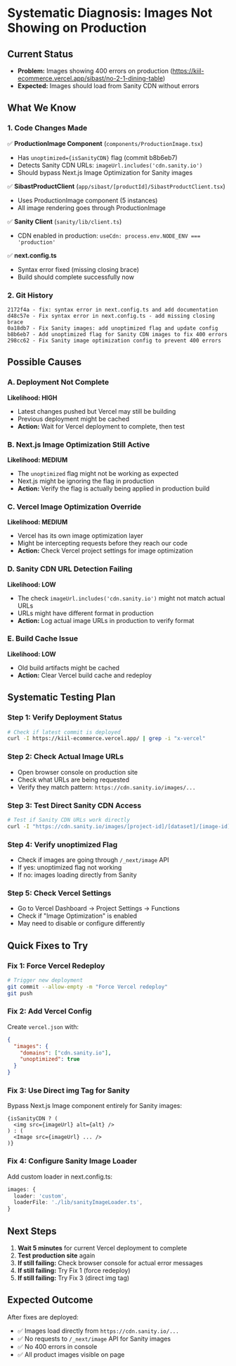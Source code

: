 # Systematic Diagnosis: Images Not Showing on Production

## Current Status
- **Problem:** Images showing 400 errors on production (https://kiil-ecommerce.vercel.app/sibast/no-2-1-dining-table)
- **Expected:** Images should load from Sanity CDN without errors

## What We Know

### 1. Code Changes Made
✅ **ProductionImage Component** (`components/ProductionImage.tsx`)
- Has `unoptimized={isSanityCDN}` flag (commit b8b6eb7)
- Detects Sanity CDN URLs: `imageUrl.includes('cdn.sanity.io')`
- Should bypass Next.js Image Optimization for Sanity images

✅ **SibastProductClient** (`app/sibast/[productId]/SibastProductClient.tsx`)
- Uses ProductionImage component (5 instances)
- All image rendering goes through ProductionImage

✅ **Sanity Client** (`sanity/lib/client.ts`)
- CDN enabled in production: `useCdn: process.env.NODE_ENV === 'production'`

✅ **next.config.ts**
- Syntax error fixed (missing closing brace)
- Build should complete successfully now

### 2. Git History
```
2172f4a - fix: syntax error in next.config.ts and add documentation
d48c57e - Fix syntax error in next.config.ts - add missing closing brace  
0a18db7 - Fix Sanity images: add unoptimized flag and update config
b8b6eb7 - Add unoptimized flag for Sanity CDN images to fix 400 errors
298cc62 - Fix Sanity image optimization config to prevent 400 errors
```

## Possible Causes

### A. Deployment Not Complete
**Likelihood: HIGH**
- Latest changes pushed but Vercel may still be building
- Previous deployment might be cached
- **Action:** Wait for Vercel deployment to complete, then test

### B. Next.js Image Optimization Still Active
**Likelihood: MEDIUM**
- The `unoptimized` flag might not be working as expected
- Next.js might be ignoring the flag in production
- **Action:** Verify the flag is actually being applied in production build

### C. Vercel Image Optimization Override
**Likelihood: MEDIUM**
- Vercel has its own image optimization layer
- Might be intercepting requests before they reach our code
- **Action:** Check Vercel project settings for image optimization

### D. Sanity CDN URL Detection Failing
**Likelihood: LOW**
- The check `imageUrl.includes('cdn.sanity.io')` might not match actual URLs
- URLs might have different format in production
- **Action:** Log actual image URLs in production to verify format

### E. Build Cache Issue
**Likelihood: LOW**
- Old build artifacts might be cached
- **Action:** Clear Vercel build cache and redeploy

## Systematic Testing Plan

### Step 1: Verify Deployment Status
```bash
# Check if latest commit is deployed
curl -I https://kiil-ecommerce.vercel.app/ | grep -i "x-vercel"
```

### Step 2: Check Actual Image URLs
- Open browser console on production site
- Check what URLs are being requested
- Verify they match pattern: `https://cdn.sanity.io/images/...`

### Step 3: Test Direct Sanity CDN Access
```bash
# Test if Sanity CDN URLs work directly
curl -I "https://cdn.sanity.io/images/[project-id]/[dataset]/[image-id]"
```

### Step 4: Verify unoptimized Flag
- Check if images are going through `/_next/image` API
- If yes: unoptimized flag not working
- If no: images loading directly from Sanity

### Step 5: Check Vercel Settings
- Go to Vercel Dashboard → Project Settings → Functions
- Check if "Image Optimization" is enabled
- May need to disable or configure differently

## Quick Fixes to Try

### Fix 1: Force Vercel Redeploy
```bash
# Trigger new deployment
git commit --allow-empty -m "Force Vercel redeploy"
git push
```

### Fix 2: Add Vercel Config
Create `vercel.json` with:
```json
{
  "images": {
    "domains": ["cdn.sanity.io"],
    "unoptimized": true
  }
}
```

### Fix 3: Use Direct img Tag for Sanity
Bypass Next.js Image component entirely for Sanity images:
```tsx
{isSanityCDN ? (
  <img src={imageUrl} alt={alt} />
) : (
  <Image src={imageUrl} ... />
)}
```

### Fix 4: Configure Sanity Image Loader
Add custom loader in next.config.ts:
```typescript
images: {
  loader: 'custom',
  loaderFile: './lib/sanityImageLoader.ts',
}
```

## Next Steps

1. **Wait 5 minutes** for current Vercel deployment to complete
2. **Test production site** again
3. **If still failing:** Check browser console for actual error messages
4. **If still failing:** Try Fix 1 (force redeploy)
5. **If still failing:** Try Fix 3 (direct img tag)

## Expected Outcome

After fixes are deployed:
- ✅ Images load directly from `https://cdn.sanity.io/...`
- ✅ No requests to `/_next/image` API for Sanity images
- ✅ No 400 errors in console
- ✅ All product images visible on page
